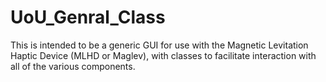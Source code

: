 # UoU_Genral_Class
This is intended to be a generic GUI for use with the Magnetic Levitation Haptic Device (MLHD or Maglev), with classes to facilitate interaction with all of the various components.
